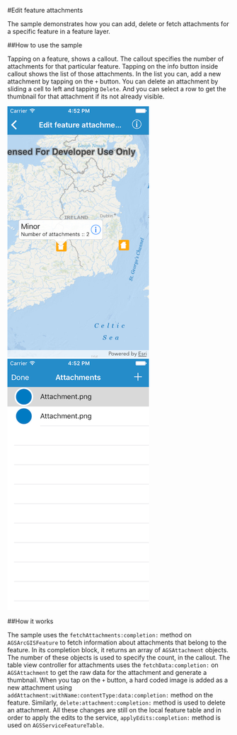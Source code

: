 #Edit feature attachments

The sample demonstrates how you can add, delete or fetch attachments for a specific feature in a feature layer.

##How to use the sample

Tapping on a feature, shows a callout. The callout specifies the number of attachments for that particular feature. Tapping on the info button inside callout shows the list of those attachments. In the list you can, add a new attachment by tapping on the `+` button. You can delete an attachment by sliding a cell to left and tapping `Delete`. And you can select a row to get the thumbnail for that attachment if its not already visible.

![](image1.png)
![](image2.png)

##How it works

The sample uses the `fetchAttachments:completion:` method on `AGSArcGISFeature` to fetch information about attachments that belong to the feature. In its completion block, it returns an array of `AGSAttachment` objects. The number of these objects is used to specify the count, in the callout. The table view controller for attachments uses the `fetchData:completion:` on `AGSAttachment` to get the raw data for the attachment and generate a thumbnail. When you tap on the `+` button, a hard coded image is added as a new attachment using `addAttachment:withName:contentType:data:completion:` method on the feature. Similarly, `delete:attachment:completion:` method is used to delete an attachment. All these changes are still on the local feature table and in order to apply the edits to the service, `applyEdits:completion:` method is used on `AGSServiceFeatureTable`.



